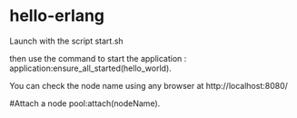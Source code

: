 # hello-erlang
Launch with the script start.sh

then use the command to start the application : application:ensure_all_started(hello_world).

You can check the node name using any browser at http://localhost:8080/

#Attach a node
pool:attach(nodeName).
